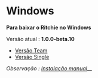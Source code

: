 # Windows

**Para baixar o Ritchie no Windows**

Versão atual : **1.0.0-beta.10**

* [Versão Team](https://commons-repo.ritchiecli.io/1.0.0-beta.10/windows/team/rit.exe)
* [Versão Single](https://commons-repo.ritchiecli.io/1.0.0-beta.10/windows/single/rit.exe)

_Observação :_ [_Instalação manual_](https://docs.ritchiecli.io/v/doc-portuguese/primeiros-passos-1/instalacao-do-ritchie/instalacao-manual)\_\_

